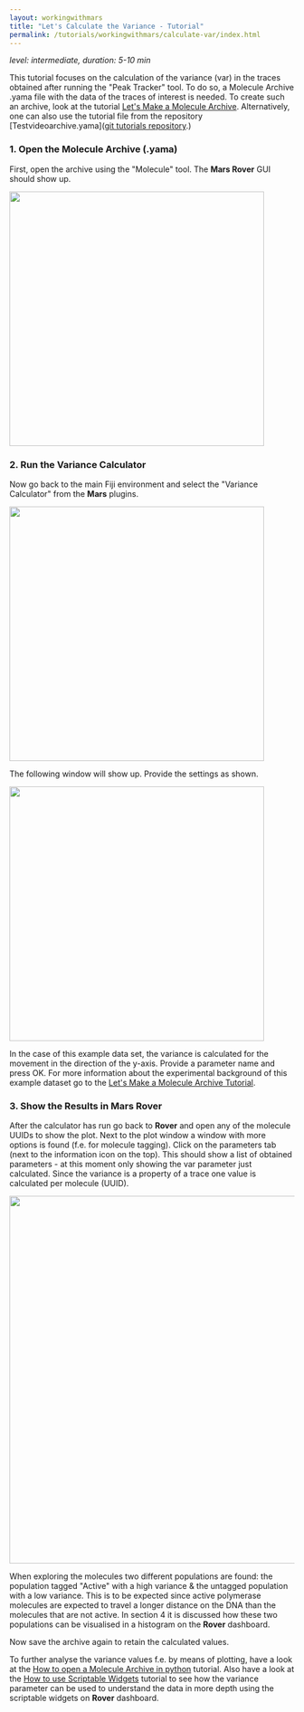 ```yaml
---
layout: workingwithmars
title: "Let's Calculate the Variance - Tutorial"
permalink: /tutorials/workingwithmars/calculate-var/index.html
---
```


_level: intermediate, duration: 5-10 min_

This tutorial focuses on the calculation of the variance (var) in the traces obtained after running the "Peak Tracker" tool. To do so, a Molecule Archive .yama file with the data of the traces of interest is needed. To create such an archive, look at the tutorial [Let's Make a Molecule Archive](https://duderstadt-lab.github.io/mars-docs/tutorials/workingwithmars/create-a-Molecule-Archive/). Alternatively, one can also use the tutorial file from the repository [Testvideoarchive.yama]([git tutorials repository](https://github.com/duderstadt-lab/mars-tutorials).)

### 1. Open the Molecule Archive (.yama)
First, open the archive using the "Molecule" tool. The **Mars Rover** GUI should show up.

<img align='center' src='{{site.baseurl}}/tutorials/img/Tvar/img1.png' width='450' />

### 2. Run the Variance Calculator
Now go back to the main Fiji environment and select the "Variance Calculator" from the **Mars** plugins.

<img align='center' src='{{site.baseurl}}/tutorials/img/Tvar/img2.png' width='450' />

The following window will show up. Provide the settings as shown.

<img align='center' src='{{site.baseurl}}/tutorials/img/Tvar/img3.png' width='450' />

In the case of this example data set, the variance is calculated for the movement in the direction of the y-axis. Provide a parameter name and press OK.
For more information about the experimental background of this example dataset go to the [Let's Make a Molecule Archive Tutorial](https://duderstadt-lab.github.io/mars-docs/tutorials/workingwithmars/create-a-Molecule-Archive/).



### 3. Show the Results in Mars Rover
After the calculator has run go back to **Rover** and open any of the molecule UUIDs to show the plot. Next to the plot window a window with more options is found (f.e. for molecule tagging). Click on the parameters tab (next to the information icon on the top). This should show a list of obtained parameters - at this moment only showing the var parameter just calculated. Since the variance is a property of a trace one value is calculated per molecule (UUID).

<img align='center' src='{{site.baseurl}}/tutorials/img/Tvar/img4.png' width='650' />

When exploring the molecules two different populations are found: the population tagged "Active" with a high variance & the untagged population with a low variance. This is to be expected since active polymerase molecules are expected to travel a longer distance on the DNA than the molecules that are not active. In section 4 it is discussed how these two populations can be visualised in a histogram on the **Rover** dashboard.

Now save the archive again to retain the calculated values.


To further analyse the variance values f.e. by means of plotting, have a look at the [How to open a Molecule Archive in python](https://duderstadt-lab.github.io/mars-docs/tutorials/marsto/open-a-Molecule-Archive-in-Python/) tutorial. Also have a look at the [How to use Scriptable Widgets](https://duderstadt-lab.github.io/mars-docs/tutorials/workingwithmars/scriptable-widgets/) tutorial to see how the variance parameter can be used to understand the data in more depth using the scriptable widgets on **Rover** dashboard.
